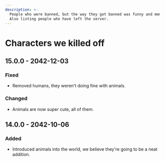 ```yaml
---
description: >-
  People who were banned, but the way they got banned was funny and memorable.
  Also listing people who have left the server.
---
```


# Characters we killed off

## 15.0.0 - 2042-12-03

### Fixed

- Removed humans, they weren't doing fine with animals.

### Changed

- Animals are now super cute, all of them.

## 14.0.0 - 2042-10-06

### Added

- Introduced animals into the world, we believe they're going to be a neat addition.
